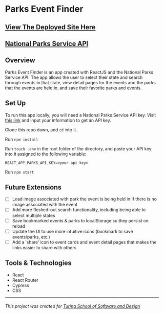 # Parks Event Finder

## [View The Deployed Site Here](https://parks-event-finder.herokuapp.com/)

## [National Parks Service API](https://www.nps.gov/subjects/developer/api-documentation.htm#/parks/getPark)

## Overview

Parks Event Finder is an app created with ReactJS and the National Parks Service API. The app allows the user to select their state and search through events in that state, view detail pages for the events and the parks that the events are held in, and save their favorite parks and events.

## Set Up

To run this app locally, you will need a National Parks Service API key. Visit [this link](https://www.nps.gov/subjects/developer/get-started.htm) and input your information to get an API key.

Clone this repo down, and `cd` into it.

Run `npm install`

Run `touch .env` in the root folder of the directory, and paste your API key into it assigned to the following variable:
```
REACT_APP_PARKS_API_KEY=<your api key>
```

Run `npm start`

## Future Extensions

 - [ ] Load image associated with park the event is being held in if there is no image associated with the event
 - [ ] Add more fleshed-out search functionality, including being able to select multiple states
 - [ ] Save bookmarked events & parks to localStorage so they persist on reload
 - [ ] Update the UI to use more intuitive icons (bookmark to save events/parks, etc.)
 - [ ] Add a 'share' icon to event cards and event detail pages that makes the links easier to share with others

## Tools & Technologies

 - React
 - React Router
 - Cypress
 - CSS

**************************************************************************
###### This project was created for [Turing School of Software and Design](https://turing.io/)
